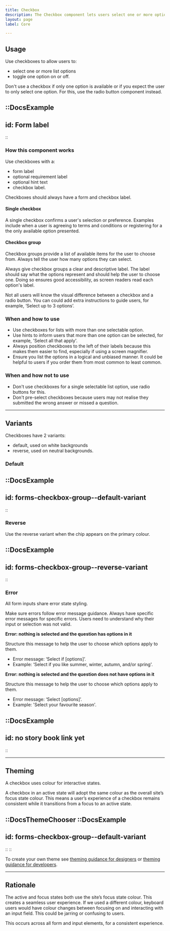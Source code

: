```yaml
---
title: Checkbox
description: The Checkbox component lets users select one or more options from a list.
layout: page
label: Core

---
```


## Usage
Use checkboxes to allow users to:
- select one or more list options
- toggle one option on or off.

Don't use a checkbox if only one option is available or if you expect the user to only select one option. For this, use the radio button component instead.

::DocsExample
---
id: Form label
---
::

### How this component works
Use checkboxes with a:
- form label
- optional requirement label
- optional hint text
- checkbox label.

Checkboxes should always have a form and checkbox label.

#### Single checkbox
A single checkbox confirms a user's selection or preference. Examples include when a user is agreeing to terms and conditions or registering for a the only available option presented.

#### Checkbox group
Checkbox groups provide a list of available items for the user to choose from. Always tell the user how many options they can select. 

Always give checkbox groups a clear and descriptive label. The label should say what the options represent and should help the user to choose one. Doing so ensures good accessibility, as screen readers read each option's label.

Not all users will know the visual difference between a checkbox and a radio button. You can could add extra instructions to guide users, for example, ‘Select up to 3 options’.

### When and how to use
- Use checkboxes for lists with more than one selectable option.
- Use hints to inform users that more than one option can be selected, for example, 'Select all that apply'.
- Always position checkboxes to the left of their labels because this makes them easier to find, especially if using a screen magnifier.
- Ensure you list the options in a logical and unbiased manner. It could be helpful to users if you order them from most common to least common.

### When and how not to use
- Don't use checkboxes for a single selectable list option, use radio buttons for this.
- Don't pre-select checkboxes because users may not realise they submitted the wrong answer or missed a question.

---

## Variants
Checkboxes have 2 variants:
- default, used on white backgrounds
- reverse, used on neutral backgrounds.

### Default
::DocsExample
---
id: forms-checkbox-group--default-variant
---
::

### Reverse
Use the reverse variant when the chip appears on the primary colour.

::DocsExample
---
id: forms-checkbox-group--reverse-variant
---
::

### Error
All form inputs share error state styling. 

Make sure errors follow error message guidance. Always have specific error messages for specific errors. Users need to understand why their input or selection was not valid.

**Error: nothing is selected and the question has options in it**

Structure this message to help the user to choose which options apply to them.
- Error message: ‘Select if \[options\]’. 
- Example: ‘Select if you like summer, winter, autumn, and/or spring'.

**Error: nothing is selected and the question does not have options in it**

Structure this message to help the user to choose which options apply to them.
- Error message: ‘Select \[options\]’.
- Example: 'Select your favourite season'.

::DocsExample
---
id: no story book link yet
---
::


---

## Theming
A checkbox uses colour for interactive states.  

A checkbox in an active state will adopt the same colour as the overall site’s focus state colour. This means a user’s experience of a checkbox remains consistent while it transitions from a focus to an active state. 

::DocsThemeChooser
  ::DocsExample
  ---
  id: forms-checkbox-group--default-variant
  ---
  ::
::

To create your own theme see [theming guidance for designers]() or [theming guidance for developers]().

---

## Rationale
The active and focus states both use the site’s focus state colour. This creates a seamless user experience. If we used a different colour, keyboard users would have colour changes between focusing on and interacting with an input field. This could be jarring or confusing to users.

This occurs across all form and input elements, for a consistent experience.
